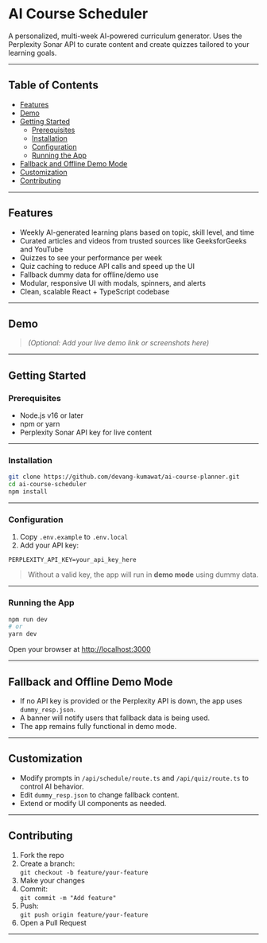  
# AI Course Scheduler

A personalized, multi-week AI-powered curriculum generator. Uses the Perplexity Sonar API to curate content and create quizzes tailored to your learning goals.

---

## Table of Contents

- [Features](#features)  
- [Demo](#demo)  
- [Getting Started](#getting-started)  
  - [Prerequisites](#prerequisites)  
  - [Installation](#installation)  
  - [Configuration](#configuration)  
  - [Running the App](#running-the-app)  
- [Fallback and Offline Demo Mode](#fallback-and-offline-demo-mode)  
- [Customization](#customization)  
- [Contributing](#contributing)  

---

## Features

- Weekly AI-generated learning plans based on topic, skill level, and time
- Curated articles and videos from trusted sources like GeeksforGeeks and YouTube
- Quizzes to see your performance per week
- Quiz caching to reduce API calls and speed up the UI
- Fallback dummy data for offline/demo use
- Modular, responsive UI with modals, spinners, and alerts
- Clean, scalable React + TypeScript codebase

---

## Demo

> *(Optional: Add your live demo link or screenshots here)*

---

## Getting Started

### Prerequisites

- Node.js v16 or later  
- npm or yarn  
- Perplexity Sonar API key for live content

---

### Installation

```bash
git clone https://github.com/devang-kumawat/ai-course-planner.git  
cd ai-course-scheduler  
npm install
```

---

### Configuration

1. Copy `.env.example` to `.env.local`
2. Add your API key:

```env
PERPLEXITY_API_KEY=your_api_key_here
```

> Without a valid key, the app will run in **demo mode** using dummy data.

---

### Running the App

```bash
npm run dev
# or
yarn dev
```

Open your browser at [http://localhost:3000](http://localhost:3000)

---

## Fallback and Offline Demo Mode

- If no API key is provided or the Perplexity API is down, the app uses `dummy_resp.json`.
- A banner will notify users that fallback data is being used.
- The app remains fully functional in demo mode.

---

## Customization

- Modify prompts in `/api/schedule/route.ts` and `/api/quiz/route.ts` to control AI behavior.
- Edit `dummy_resp.json` to change fallback content.
- Extend or modify UI components as needed.

---

## Contributing

1. Fork the repo  
2. Create a branch:  
   `git checkout -b feature/your-feature`  
3. Make your changes  
4. Commit:  
   `git commit -m "Add feature"`  
5. Push:  
   `git push origin feature/your-feature`  
6. Open a Pull Request

---

